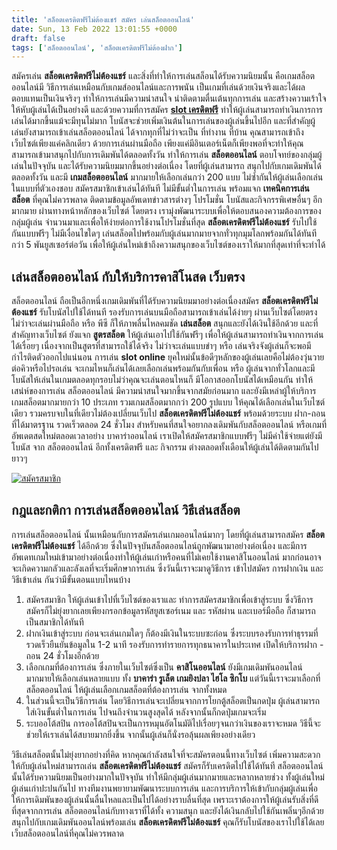 ```yaml
---
title: 'สล็อตเครดิตฟรีไม่ต้องแชร์ สมัคร เล่นสล็อตออนไลน์'
date: Sun, 13 Feb 2022 13:01:55 +0000
draft: false
tags: ['สล็อตออนไลน์', 'สล็อตเครดิตฟรีไม่ต้องฝาก']
---
```


สมัครเล่น **สล็อตเครดิตฟรีไม่ต้องแชร์** และสิ่งที่ทำให้การเล่นสล็อนได้รับความนิยมนั้น คือเกมสล็อตออนไลน์มี วิธีการเล่นเหมือนกับเกมส์ออนไลน์และการพนัน เป็นเกมที่เล่นด้วยเงินจริงและได้ผลตอบแทนเป็นเงินจริงๆ ทำให้การเล่นมีความน่าสนใจ น่าติดตามตื่นเต้นทุกการเล่น และสร้างความเร้าใจให้หับผู้เล่นได้เป็นอย่างดี และด้วยความที่การสมัคร [**slot เครดิตฟรี**](/slotเครดิตฟรี/) ทำให้ผู้เล่นสามารถทำเงินการการเล่นได้มากขึ้นแม้จะมีทุนไม่มาก โบนัสจะช่วยเพิ่มเงินต้นในการเล่นของผู้เล่นขึ้นไปอีก และที่สำคัญผู้เล่นยังสามารถเข้าเล่นสล็อตออนไลน์ ได้จากทุกที่ไม่ว่าจะเป็น ที่ทำงาน ที่บ้าน คุณสามารถเข้าถึงเว็บไซต์เพียงแค่คลิกเดียว ด้วยการเล่นผ่านมือถือ เพียงแค่มีอินเตอร์เน็ตก็เพียงพอที่จะทำให้คุณสามารถเข้ามาสนุกไปกับการเดิมพันได้ตลอดทั้งวัน ทำให้การเล่น **สล็อตออนไลน์** ตอบโจทย์ของกลุ่มผู้เล่นในปัจจุบัน และได้รับความนิยมมากขึ้นอย่างต่อเนื่อง โดยที่ผู้เล่นสามารถ สนุกไปกับเกมเดิมพันได้ตลอดทั้งวัน และมี **เกมสล็อตออนไลน์** มากมายให้เลือกเล่นกว่า 200 แบบ ไม่ซ้ำกันให้ผู้เล่นเลือกเล่นในแบบที่ตัวเองชอบ สมัครสมาชิกเข้าเล่นได้ทันที ไม่มีขั้นต่ำในการเล่น พร้อมแจก **เทคนิคการเล่นสล็อต** ที่คุณไม่ควรพลาด ติดตามข้อมูลอัพเดทข่าวสารต่างๆ โปรโมชั่น โบนัสและกิจกรรพิเศษอื่นๆ อีกมากมาย ผ่านทางหน้าหลักของเว็บไซต์ โดยตรง เรามุ่งพัฒนาระบบเพื่อให้ตอบสนองความต้องการของกลุ่มผู้เล่น จำนวนมาและเพื่อให้ง่ายต่อการใช้งานโปรโมชั่นที่สุด **สล็อตเครดิตฟรีไม่ต้องแชร์** รับไปใช้กันแบบฟรีๆ ไม่มีเงื่อนไขใดๆ เล่นสล็อตไปพร้อมกับผู้เล่นมากมายจากทั่วทุกมุมโลกพร้อมกันได้ทันทีกว่า 5 พันยูสเซอร์ต่อวัน เพื่อให้ผู้เล่นใหม่เข้าถึงความสนุกของเว็บไซต์ของเราให้มากที่สุดเท่าที่จะทำได้

**เล่นสล็อตออนไลน์ กับให้บริการคาสิโนสด เว็บตรง**
-------------------------------------------------

สล็อตออนไลน์ ถือเป็นอีกหนึ่งเกมเดิมพันที่ได้รับความนิยมมาอย่างต่อเนื่องสมัคร **สล็อตเครดิตฟรีไม่ต้องแชร์** รับโบนัสไปใช้ได้ทนที รองรับการเล่นบนมือถือสามารถเข้าเล่นได้ง่ายๆ ผ่านเว็บไซต์โดยตรง ไม่ว่าจะเล่นผ่านมือถือ หรือ พีซี ก็ให้ภาพลื่นไหลคมชัด **เล่นสล็อต** สนุกและยังได้เงินใช้อีกด้วย และที่สำคัญทางเว็บไซต์ ยังแจก **สูตรสล็อต** ให้ผู้เล่นเอาไปใช้กันฟรีๆ เพื่อให้ผู้เล่นสามารถทำเงินจากการเล่นได้เรื่อยๆ เนื่องจากเป็นสูตรที่สามารถใช้ได้จริง ไม่ว่าจะเล่นแบบขำๆ หรือ เล่นจริงจังผู้เล่นก็จะพอมีกำไรติดตัวออกไปแน่นอน การเล่น **slot online** ยุคใหม่นั้นข้อดีๆหลักของผู้เล่นเลยคือไม่ต้องวุ่นวาย ต่อคิวหรือไปรอเล่น จะเกมไหนก็เล่นได้เลยเลือกเล่นพร้อมกันกับเพื่อน หรือ ผู้เล่นจากทั่วโลกและมีโบนัสให้เล่นในเกมตลอดทุกรอบไม่ว่าคุณจะเล่นตอนไหนก็ มีโอกาสออกโบนัสได้เหมือนกัน ทำให้เสน่ห์ของการเล่น สล็อตออนไลน์ มีความน่าสนใจมากขึ้นจากสมัยก่อนมาก และยังมีเหล่าผู้ให้บริการเกมสล็อตมากมายกว่า 10 ประเภท รวมเกมสล็อตมากกว่า 200 รูปแบบ ให้คุณได้เลือกเล่นในเว็บไซต์เดียว รวมครบจบในที่เดียวไม่ต้องเปลี่ยนเว็บไป **สล็อตเครดิตฟรีไม่ต้องแชร์** พร้อมด้วยระบบ ฝาก-ถอน ที่ได้มาตรฐาน รวดเร็วตลอด 24 ชั่วโมง สำหรับคนที่สนใจอยากลงเดิมพันกับสล็อตออนไลน์ หรือเกมที่อัพเดตสดใหม่ตลอดเวลาอย่าง บาคาร่าออนไลน์ เราเปิดให้สมัครสมาชิกแบบฟรีๆ ไม่มีค่าใช้จ่ายแต่ยังมีโบนัส จาก สล็อตออนไลน์ อีกทั้งเครดิตฟรี และ กิจกรรม ต่างตลอดทั้งเดือนให้ผู้เล่นได้ติดตามกันไปยาวๆ

[![สมัครสมาชิก](register-button.png)](https://member.ufarec.com/register/?s=avfreex24;lang=th)

**กฎและกติกา การเล่นสล็อตออนไลน์ วิธีเล่นสล็อต**
------------------------------------------------

การเล่นสล็อตออนไลน์ นั้นเหมือนกับการสมัครเล่นเกมออนไลน์มากๆ โดยที่ผู้เล่นสามารถสมัคร **สล็อตเครดิตฟรีไม่ต้องแชร์** ได้อีกด้วย ซึ่งในปัจจุบันสล็อตออนไลน์ถูกพัฒนามาอย่างต่อเนื่อง และมีการอัพเดทเกมใหม่เข้ามาอย่างต่อเนื่องทำให้ผู้เล่นเก่าหรือคนที่ไม่เคยใช้งานคาสิโนออนไลน์ มากก่อนอาจจะเกิดความกลัวและลังเลที่จะเริ่มศึกษาการเล่น ซึ่งวันนี้เราจะมาดูวิธีการ เข้าไปสมัคร การฝากเงิน และ วิธีเข้าเล่น กันว่ามีขั้นตอนแบบไหนบ้าง

1.  สมัครสมาชิก ให้ผู้เล่นเข้าไปที่เว็บไซต์ของเราและ ทำการสมัครสมาชิกเพื่อเข้าสู่ระบบ ซึ่งวิธีการสมัครก็ไม่ยุ่งยากเลยเพียงกรอกข้อมูลรหัสยูสเซอร์เนม และ รหัสผ่าน และเบอร์มือถือ ก็สามารถเป็นสมาชิกได้ทันที
2.  ฝากเงินเข้าสู่ระบบ ก่อนจะเล่นเกมใดๆ ก็ต้องมีเงินในระบบซะก่อน ซึ่งระบบรองรับการทำธุรรมที่รวดเร็วยืนยันข้อมูลใน 1-2 นาที รองรับการทำรายการทุกธนาคารในประเทศ เปิดให้บริการฝาก - ถอน 24 ชั่วโมงอีกด้วย
3.  เลือกเกมที่ต้องการเล่น ซึ่งภายในเว็บไซต์ซึ่งเป็น **คาสิโนออนไลน์** ยังมีเกมเดิมพันออนไลน์มากมายให้เลือกเล่นหลายแบบ ทั้ง **บาคาร่า รูเล็ต เกมยิงปลา ไฮโล ซิกโบ** แต่วันนี้เราจะมาเลือกที่สล็อตออนไลน์ ให้ผู้เล่นเลือกเกมสล็อตที่ต้องการเล่น จากทั้งหมด
4.  ในส่วนนี้จะเป็นวิธีการเล่น โดยวิธีการเล่นจะเปลี่ยนจากการโยกตู้สล็อตเป็นกดปุ่ม ผู้เล่นสามารถใส่เงินขั้นต่ำในการเล่น ไปจนถึงจำนวนสูงสุดได้ หลังจากนั้นก็กดปุ่มเกมจะเริ่ม
5.  ระบออโต้สปิน การออโต้สปินจะเป็นการหมุนอัตโนมัติไปเรื่อยๆจนกว่าเงินของเราจะหมด วิธีนี้จะช่วยให้เราเล่นได้สบายมากยิ่งขึ้น จากนั้นผู้เล่นก็นั่งรอลุ้นผลเพียงอย่างเดียว

วิธีเล่นสล็อตนั้นไม่ยุ่งยากอย่างที่คิด หากคุณกำลังสนใจที่จะสมัครตอนนี้ทางเว็บไซต์ เพิ่มความสะดวกให้กับผู้เล่นใหม่สามารถเล่น **สล็อตเครดิตฟรีไม่ต้องแชร์** สมัครก็รับเครดิตไปใช้ได้ทันที สล็อตออนไลน์นั้นได้รับความนิยมเป็นอย่างมากในปัจจุบัน ทำให้มีกลุ่มผู้เล่นมากมายและหลากหลายช่วง ทั้งผู้เล่นใหม่ผู้เล่นเก่าปะปนกันไป ทางทีมงานพยายามพัฒนาระบบการเล่น และการบริการให้เข้ากับกลุ่มผู้เล่นเพื่อให้การเดิมพันของผู้เล่นนั้นลื่นไหลและเป็นไปได้อย่างราบลื่นที่สุด เพราะเราต้องการให้ผู้เล่นรับสิ่งที่ดีที่สุดจากการเล่น สล็อตออนไลน์กับทางเราที่ได้ทั้ง ความสนุก และยังได้เงินกลับไปใช้กันเพลิ่นๆอีกด้วยสนุกไปกับเกมเดิมพันออนไลน์พร้อมเล่น **สล็อตเครดิตฟรีไม่ต้องแชร์** คุณก็รับโบนัสของเราไปใช้ได้เลย เว็บสล็อตออนไลน์ที่คุณไม่ควรพลาด